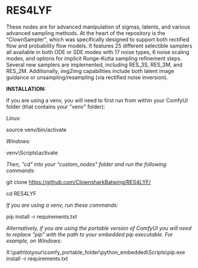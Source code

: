 # RES4LYF

These nodes are for advanced manipulation of sigmas, latents, and various advanced sampling methods. At the heart of the repository is the "ClownSampler", which was specifically designed to support both rectified flow and probability flow models. It features 25 different selectible samplers all available in both ODE or SDE modes with 17 noise types, 6 noise scaling modes, and options for implicit Runge-Kutta sampling refinement steps. Several new samplers are implemented, including RES_3S, RES_3M, and RES_2M. Additionally, img2img capabilities include both latent image guidance or unsampling/resampling (via rectified noise inversion). 

**INSTALLATION:** 

If you are using a venv, you will need to first run from within your ComfyUI folder (that contains your "venv" folder):

_Linux:_

source venv/bin/activate

_Windows:_

venv\Scripts\activate

_Then, "cd" into your "custom_nodes" folder and run the following commands:_

git clone https://github.com/ClownsharkBatwing/RES4LYF/

cd RES4LYF

_If you are using a venv, run these commands:_

pip install -r requirements.txt

_Alternatively, if you are using the portable version of ComfyUI you will need to replace "pip" with the path to your embedded pip executable. For example, on Windows:_

X:\path\to\your\comfy_portable_folder\python_embedded\Scripts\pip.exe install -r requirements.txt
